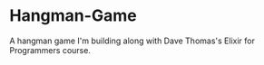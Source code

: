 # Hangman-Game

A hangman game I'm building along with Dave Thomas's Elixir for Programmers course.
